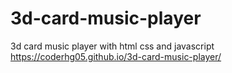 # 3d-card-music-player
3d card music player with html css and javascript
https://coderhg05.github.io/3d-card-music-player/
